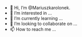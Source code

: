 - 👋 Hi, I’m @Mariuszkarolonek.
- 👀 I’m interested in ...
- 🌱 I’m currently learning ...
- 💞️ I’m looking to collaborate on ...
- 📫 How to reach me ...

<!---
Mariuszkarolonek/Mariuszkarolonek is a ✨ special ✨ repository because its `README.md` (this file) appears on your GitHub profile.
You can click the Preview link to take a look at your changes.
--->
